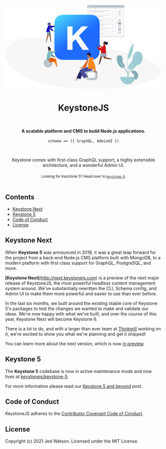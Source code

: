 <div align="center">
  <img src="website/static/readme-header.png" width="557">
  <h1>KeystoneJS</h1>
  <br>
  <p><b>A scalable platform and CMS to build Node.js applications.</b></p>
  <p><code>schema => ({ GraphQL, AdminUI })</code></p>
  <br>
  <p>Keystone comes with first-class GraphQL support, a highly extensible architecture, and a wonderful Admin UI.</p>
  <sub>Looking for Keystone 5? Head over to <a href="https://github.com/keystonejs/keystone-5"><code>keystone-5</code></a>.</sub>
  <br>
</div>
<br>

<!-- ![CI](https://github.com/keystonejs/keystone/workflows/CI/badge.svg) -->
<!-- [![slack](https://keystone-community.now.sh//badge.svg)](https://keystone-community.now.sh/) -->
<!-- [![Supported by Thinkmill](https://thinkmill.github.io/badge/heart.svg)](http://thinkmill.com.au/?utm_source=github&utm_medium=badge&utm_campaign=react-select) -->

## Contents

- [Keystone Next](#keystone-next)
- [Keystone 5](#keystone-5)
- [Code of Conduct](#code-of-conduct)
- [License](#license)

## Keystone Next

When **Keystone 5** was announced in 2018, it was a great leap forward for the project from a back-end Node.js CMS platform built with MongoDB, to a modern platform with first class support for GraphQL, PostgreSQL, and more.

**[Keystone Next]**(http://next.keystonejs.com) is a preview of the next major release of KeystoneJS, the most powerful headless content management system around. We've substantially rewritten the CLI, Schema config, and Admin UI to make them more powerful and easier to use than ever before.

In the last six months, we built around the existing stable core of Keystone 5's packages to test the changes we wanted to make and validate our ideas. We're now happy with what we've built, and over the course of this year, Keystone Next will become Keystone 6.

There is a lot to do, and with a larger than ever team at [Thinkmill](https://thinkmill.com.au) working on it, we're excited to show you what we're planning and get it shipped!

You can learn more about the next version, which is now [in preview](https://next.keystonejs.com/roadmap).

## Keystone 5

The **Keystone 5** codebase is now in active maintenance mode and now lives at [keystonejs/keystone-5](https://github.com/keystonejs/keystone-5).

For more information please read our [Keystone 5 and beyond](https://github.com/keystonejs/keystone-5/issues/21) post.

<!-- ## Getting Started -->
<!-- TBC -->

<!-- ## Documentation -->
<!-- TBC -->

<!-- ## Version control -->
<!-- TBC -->

<!-- ## Contributing -->
<!-- TBC -->

<!-- ### Demo Projects -->
<!-- TBC -->

<!-- ### Development Practices -->
<!-- TBC -->

<!-- ### Setup -->
<!-- TBC -->

<!-- ### Testing -->
<!-- TBC -->

<!-- ### Unit Tests -->
<!-- TBC -->

<!-- ### End-to-End Tests -->
<!-- TBC -->

## Code of Conduct

KeystoneJS adheres to the [Contributor Covenant Code of Conduct](/code-of-conduct.md).

## License

Copyright (c) 2021 Jed Watson. Licensed under the MIT License.
